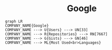 <h1 align="center">Google</h1>

```mermaid
graph LR
COMPANY_NAME{Google}
COMPANY_NAME ---> U{Users} ---> UN[33]
COMPANY_NAME ---> R{Repositories} ---> RN[7667]
COMPANY_NAME ---> G{Gists} ---> GN[46]
COMPANY_NAME ---> ML{Most Used<br>Languages}
```
